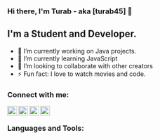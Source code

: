 ### Hi there, I'm Turab - aka [turab45] 👋
## I'm a Student and Developer.


- 🔭 I’m currently working on Java projects.
- 🌱 I’m currently learning JavaScript
- 👯 I’m looking to collaborate with other creators
- ⚡ Fun fact: I love to watch movies and code.


### Connect with me:

[<img align="left" alt="codeSTACKr | YouTube" width="22px" src="https://cdn.jsdelivr.net/npm/simple-icons@v3/icons/youtube.svg" />][youtube]
[<img align="left" alt="codeSTACKr | Twitter" width="22px" src="https://cdn.jsdelivr.net/npm/simple-icons@v3/icons/twitter.svg" />][twitter]
[<img align="left" alt="codeSTACKr | LinkedIn" width="22px" src="https://cdn.jsdelivr.net/npm/simple-icons@v3/icons/linkedin.svg" />][linkedin]
[<img align="left" alt="codeSTACKr | Instagram" width="22px" src="https://cdn.jsdelivr.net/npm/simple-icons@v3/icons/instagram.svg" />][instagram]


<br />

### Languages and Tools:




<br />
<br />

[youtube]:https://www.youtube.com/channel/UC7EFse41eH85NeuwHigcX0Q?view_as=subscriber
[twitter]:https://twitter.com/TurabBajeer3
[linkedin]:https://www.linkedin.com/in/turab-bajeer-347529190/
[instagram]:https://www.instagram.com/turab.45/

